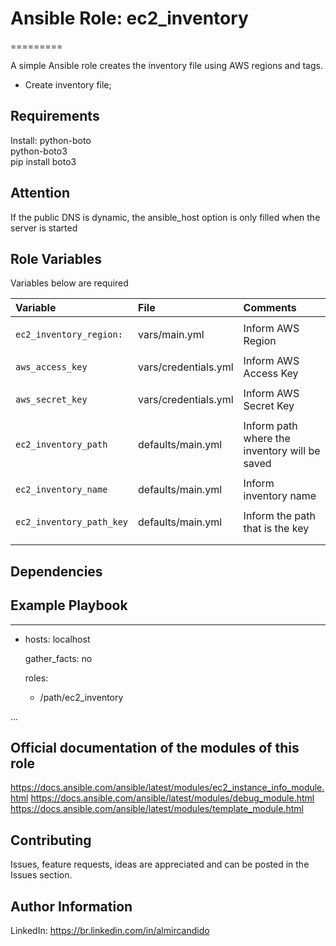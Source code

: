 # Ansible Role: ec2_inventory
=========

A simple Ansible role creates the inventory file using AWS regions and tags.

- Create inventory file;


Requirements
------------
Install:
python-boto                                      
python-boto3      
pip install boto3

Attention
---------
If the public DNS is dynamic, the ansible_host option is only filled when the server is started

Role Variables
--------------

Variables below are required

| Variable                                     | File                          | Comments                                     
| :---                                         | :---                          | :---       
|                                              |                               |
| `ec2_inventory_region:`                      | vars/main.yml                 | Inform AWS Region
|                                              |                               |
| `aws_access_key`                             | vars/credentials.yml          | Inform AWS Access Key
|                                              |                               |
| `aws_secret_key`                             | vars/credentials.yml          | Inform AWS Secret Key
|                                              |                               |
| `ec2_inventory_path`                         | defaults/main.yml             | Inform path where the inventory will be saved
|                                              |                               |
| `ec2_inventory_name`                         | defaults/main.yml             | Inform inventory name
|                                              |                               |
| `ec2_inventory_path_key`                     | defaults/main.yml             | Inform the path that is the key
|                                              |                               |
|                                              |                               |


Dependencies
------------

Example Playbook
----------------

---
- hosts: localhost
  
  gather_facts: no

  roles:

    - /path/ec2_inventory

...

Official documentation of the modules of this role
--------------------------------------------------

https://docs.ansible.com/ansible/latest/modules/ec2_instance_info_module.html
https://docs.ansible.com/ansible/latest/modules/debug_module.html
https://docs.ansible.com/ansible/latest/modules/template_module.html


## Contributing

Issues, feature requests, ideas are appreciated and can be posted in the Issues section.


Author Information
------------------
LinkedIn: https://br.linkedin.com/in/almircandido
